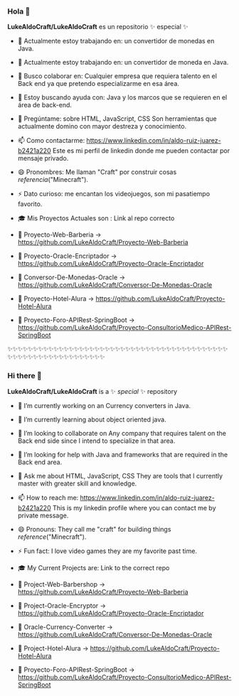 ### Hola 👋

**LukeAldoCraft/LukeAldoCraft** es un repositorio ✨ especial ✨ 


-  🔭  Actualmente estoy trabajando en: un convertidor de monedas en Java.

-  🌱  Actualmente estoy trabajando en: un convertidor de moneda en Java. 

-  👯  Busco colaborar en: Cualquier empresa que requiera talento en el Back end ya que pretendo especializarme en esa área.

-  🤔  Estoy buscando ayuda con: Java y los marcos que se requieren en el área de back-end.

-  💬  Pregúntame: sobre HTML, JavaScript, CSS Son herramientas que actualmente domino con mayor destreza y conocimiento.

-  📫  Como contactarme: https://www.linkedin.com/in/aldo-ruiz-juarez-b2421a220 Este es mi perfil de linkedin donde me pueden contactar por mensaje privado.

-  😄  Pronombres: Me llaman "Craft" por construir cosas *referencia*("Minecraft").

-  ⚡  Dato curioso: me encantan los videojuegos, son mi pasatiempo favorito.
  
-  🎓  Mis Proyectos Actuales son :  Link al repo correcto
  
-  🏁  Proyecto-Web-Barberia -> https://github.com/LukeAldoCraft/Proyecto-Web-Barberia
  
-  🏁  Proyecto-Oracle-Encriptador ->  https://github.com/LukeAldoCraft/Proyecto-Oracle-Encriptador
  
-  🏁  Conversor-De-Monedas-Oracle -> https://github.com/LukeAldoCraft/Conversor-De-Monedas-Oracle

-  🏁  Proyecto-Hotel-Alura -> https://github.com/LukeAldoCraft/Proyecto-Hotel-Alura

-  🏁   Proyecto-Foro-APIRest-SpringBoot -> https://github.com/LukeAldoCraft/Proyecto-ConsultorioMedico-APIRest-SpringBoot
                                     

✨✨✨✨✨✨✨✨✨✨✨✨✨✨✨✨✨✨✨✨✨✨✨✨✨✨✨✨✨✨✨✨✨✨✨✨✨✨✨✨✨✨✨✨✨✨✨✨✨✨✨✨✨✨✨✨✨✨✨✨✨✨

### Hi there 👋

**LukeAldoCraft/LukeAldoCraft** is a ✨ _special_ ✨ repository 


-  🔭  I’m currently working on an Currency converters in Java.

-  🌱  I’m currently learning about object oriented java. 

-  👯  I’m looking to collaborate on Any company that requires talent on the Back end side since I intend to specialize in that area.

-  🤔  I’m looking for help with Java and frameworks that are required in the Back end area.

-  💬  Ask me about HTML, JavaScript, CSS  They are tools that I currently master with greater skill and knowledge.

-  📫  How to reach me: https://www.linkedin.com/in/aldo-ruiz-juarez-b2421a220 This is my linkedin profile where you can contact me by private message.

-  😄  Pronouns: They call me "craft" for building things  *reference*("Minecraft").

-  ⚡   Fun fact:  I love video games they are my favorite past time.
  
-   🎓    My Current Projects are: Link to the correct repo
  
-   🏁  Project-Web-Barbershop -> https://github.com/LukeAldoCraft/Proyecto-Web-Barberia
  
-   🏁   Project-Oracle-Encryptor -> https://github.com/LukeAldoCraft/Proyecto-Oracle-Encriptador 
  
-   🏁  Oracle-Currency-Converter -> https://github.com/LukeAldoCraft/Conversor-De-Monedas-Oracle

-   🏁  Project-Hotel-Alura -> https://github.com/LukeAldoCraft/Proyecto-Hotel-Alura

-  🏁   Proyecto-Foro-APIRest-SpringBoot -> https://github.com/LukeAldoCraft/Proyecto-ConsultorioMedico-APIRest-SpringBoot


